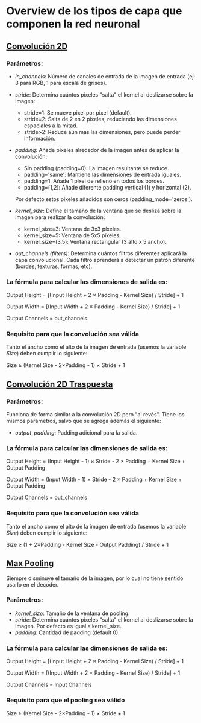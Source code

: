 # Overview de los tipos de capa que componen la red neuronal

## [Convolución 2D](https://pytorch.org/docs/stable/generated/torch.nn.Conv2d.html)
### Parámetros:
- *in_channels*: Número de canales de entrada de la imagen de entrada (ej: 3 para RGB, 1 para escala de grises).
- *stride*: Determina cuántos píxeles "salta" el kernel al deslizarse sobre la imagen:
    - stride=1: Se mueve pixel por pixel (default).
    - stride=2: Salta de 2 en 2 píxeles, reduciendo las dimensiones espaciales a la mitad.
    - stride>2: Reduce aún más las dimensiones, pero puede perder información.
- *padding*: Añade píxeles alrededor de la imagen antes de aplicar la convolución:
    - Sin padding (padding=0): La imagen resultante se reduce.
    - padding='same': Mantiene las dimensiones de entrada iguales.
    - padding=1: Añade 1 píxel de relleno en todos los bordes.
    - padding=(1,2): Añade diferente padding vertical (1) y horizontal (2).
   
   Por defecto estos píxeles añadidos son ceros (padding_mode='zeros').
- *kernel_size*: Define el tamaño de la ventana que se desliza sobre la imagen para realizar la convolución:
    - kernel_size=3: Ventana de 3x3 píxeles.
    - kernel_size=5: Ventana de 5x5 píxeles.
    - kernel_size=(3,5): Ventana rectangular (3 alto x 5 ancho).
- *out_channels (filters)*: Determina cuántos filtros diferentes aplicará la capa convolucional. Cada filtro aprenderá a detectar un patrón diferente (bordes, texturas, formas, etc).

### La fórmula para calcular las dimensiones de salida es:
Output Height = [(Input Height + 2 × Padding - Kernel Size) / Stride] + 1

Output Width = [(Input Width + 2 × Padding - Kernel Size) / Stride] + 1

Output Channels = out_channels

### Requisito para que la convolución sea válida
Tanto el ancho como el alto de la imágen de entrada (usemos la variable *Size*) deben cumplir lo siguiente:

Size ≥ (Kernel Size - 2×Padding - 1) × Stride + 1

## [Convolución 2D Traspuesta](https://pytorch.org/docs/stable/generated/torch.nn.ConvTranspose2d.html)
### Parámetros:
Funciona de forma similar a la convolución 2D pero "al revés". Tiene los mismos parámetros, salvo que se agrega además el siguiente:
- *output_padding*: Padding adicional para la salida.

### La fórmula para calcular las dimensiones de salida es:
Output Height = (Input Height - 1) × Stride - 2 × Padding + Kernel Size + Output Padding

Output Width = (Input Width - 1) × Stride - 2 × Padding + Kernel Size + Output Padding

Output Channels = out_channels

### Requisito para que la convolución sea válida
Tanto el ancho como el alto de la imágen de entrada (usemos la variable *Size*) deben cumplir lo siguiente:

Size ≥ (1 + 2×Padding - Kernel Size - Output Padding) / Stride + 1

## [Max Pooling](https://pytorch.org/docs/stable/generated/torch.nn.MaxPool2d.html)
Siempre disminuye el tamaño de la imagen, por lo cual no tiene sentido usarlo en el decoder.
### Parámetros:
- *kernel_size*: Tamaño de la ventana de pooling.
- *stride*: Determina cuántos píxeles "salta" el kernel al deslizarse sobre la imagen. Por defecto es igual a kernel_size.
- *padding*: Cantidad de padding (default 0).

### La fórmula para calcular las dimensiones de salida es:
Output Height = [(Input Height + 2 × Padding - Kernel Size) / Stride] + 1

Output Width = [(Input Width + 2 × Padding - Kernel Size) / Stride] + 1

Output Channels = Input Channels

### Requisito para que el pooling sea válido
Size ≥ (Kernel Size - 2×Padding - 1) × Stride + 1